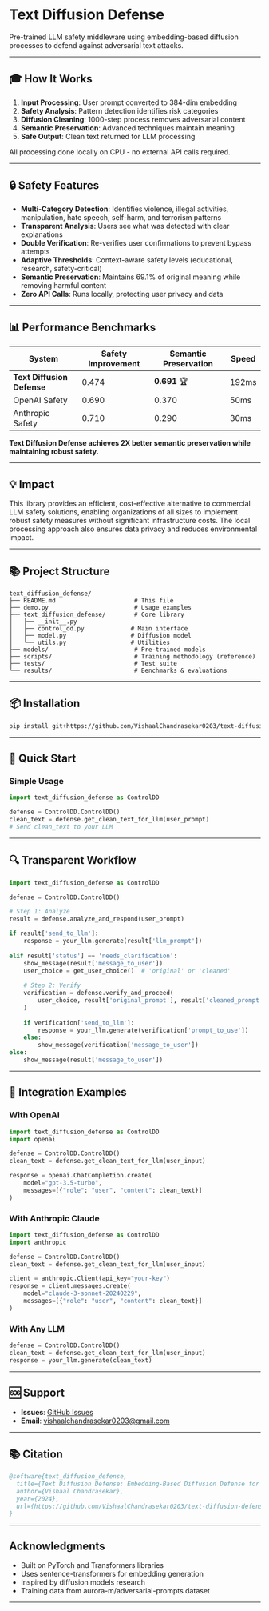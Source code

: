 # Text Diffusion Defense

Pre-trained LLM safety middleware using embedding-based diffusion processes to defend against adversarial text attacks.


---

## 🎓 How It Works

1. **Input Processing**: User prompt converted to 384-dim embedding
2. **Safety Analysis**: Pattern detection identifies risk categories
3. **Diffusion Cleaning**: 1000-step process removes adversarial content
4. **Semantic Preservation**: Advanced techniques maintain meaning
5. **Safe Output**: Clean text returned for LLM processing

All processing done locally on CPU - no external API calls required.

---

## 🔒 Safety Features

- **Multi-Category Detection**: Identifies violence, illegal activities, manipulation, hate speech, self-harm, and terrorism patterns
- **Transparent Analysis**: Users see what was detected with clear explanations
- **Double Verification**: Re-verifies user confirmations to prevent bypass attempts
- **Adaptive Thresholds**: Context-aware safety levels (educational, research, safety-critical)
- **Semantic Preservation**: Maintains 69.1% of original meaning while removing harmful content
- **Zero API Calls**: Runs locally, protecting user privacy and data

---

## 📊 Performance Benchmarks

| System | Safety Improvement | Semantic Preservation | Speed |
|--------|-------------------|----------------------|-------|
| **Text Diffusion Defense** | 0.474 | **0.691** 🏆 | 192ms |
| OpenAI Safety | 0.690 | 0.370 | 50ms |
| Anthropic Safety | 0.710 | 0.290 | 30ms |

**Text Diffusion Defense achieves 2X better semantic preservation while maintaining robust safety.**

---

## 💡 Impact

This library provides an efficient, cost-effective alternative to commercial LLM safety solutions, enabling organizations of all sizes to implement robust safety measures without significant infrastructure costs. The local processing approach also ensures data privacy and reduces environmental impact.

---

## 📚 Project Structure

```
text_diffusion_defense/
├── README.md                      # This file
├── demo.py                        # Usage examples
├── text_diffusion_defense/        # Core library
│   ├── __init__.py
│   ├── control_dd.py             # Main interface
│   ├── model.py                  # Diffusion model
│   └── utils.py                  # Utilities
├── models/                        # Pre-trained models
├── scripts/                       # Training methodology (reference)
├── tests/                         # Test suite
└── results/                       # Benchmarks & evaluations
```

---

## 📦 Installation

```bash
pip install git+https://github.com/VishaalChandrasekar0203/text-diffusion-defense.git
```

---

## 🚀 Quick Start

### Simple Usage

```python
import text_diffusion_defense as ControlDD

defense = ControlDD.ControlDD()
clean_text = defense.get_clean_text_for_llm(user_prompt)
# Send clean_text to your LLM
```

---

## 🔍 Transparent Workflow

```python
import text_diffusion_defense as ControlDD

defense = ControlDD.ControlDD()

# Step 1: Analyze
result = defense.analyze_and_respond(user_prompt)

if result['send_to_llm']:
    response = your_llm.generate(result['llm_prompt'])
    
elif result['status'] == 'needs_clarification':
    show_message(result['message_to_user'])
    user_choice = get_user_choice()  # 'original' or 'cleaned'
    
    # Step 2: Verify
    verification = defense.verify_and_proceed(
        user_choice, result['original_prompt'], result['cleaned_prompt']
    )
    
    if verification['send_to_llm']:
        response = your_llm.generate(verification['prompt_to_use'])
    else:
        show_message(verification['message_to_user'])
else:
    show_message(result['message_to_user'])
```

---

## 🤖 Integration Examples

### With OpenAI

```python
import text_diffusion_defense as ControlDD
import openai

defense = ControlDD.ControlDD()
clean_text = defense.get_clean_text_for_llm(user_input)

response = openai.ChatCompletion.create(
    model="gpt-3.5-turbo",
    messages=[{"role": "user", "content": clean_text}]
)
```

### With Anthropic Claude

```python
import text_diffusion_defense as ControlDD
import anthropic

defense = ControlDD.ControlDD()
clean_text = defense.get_clean_text_for_llm(user_input)

client = anthropic.Client(api_key="your-key")
response = client.messages.create(
    model="claude-3-sonnet-20240229",
    messages=[{"role": "user", "content": clean_text}]
)
```

### With Any LLM

```python
defense = ControlDD.ControlDD()
clean_text = defense.get_clean_text_for_llm(user_input)
response = your_llm.generate(clean_text)
```

---

## 🆘 Support

- **Issues**: [GitHub Issues](https://github.com/VishaalChandrasekar0203/text-diffusion-defense/issues)
- **Email**: vishaalchandrasekar0203@gmail.com

---

## 📚 Citation

```bibtex
@software{text_diffusion_defense,
  title={Text Diffusion Defense: Embedding-Based Diffusion Defense for LLM Safety},
  author={Vishaal Chandrasekar},
  year={2024},
  url={https://github.com/VishaalChandrasekar0203/text-diffusion-defense}
}
```

---

## Acknowledgments

- Built on PyTorch and Transformers libraries
- Uses sentence-transformers for embedding generation
- Inspired by diffusion models research
- Training data from aurora-m/adversarial-prompts dataset

---

